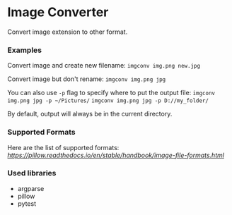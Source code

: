 # Image Converter
Convert image extension to other format.

### Examples
Convert image and create new filename:
`imgconv img.png new.jpg`

Convert image but don't rename:
`imgconv img.png jpg`

You can also use `-p` flag to specify where to put the output file:
`imgconv img.png jpg -p ~/Pictures/`
`imgconv img.png jpg -p D://my_folder/`

By default, output will always be in the current directory.

### Supported Formats
Here are the list of supported formats:
*https://pillow.readthedocs.io/en/stable/handbook/image-file-formats.html*

### Used libraries
- argparse
- pillow
- pytest

